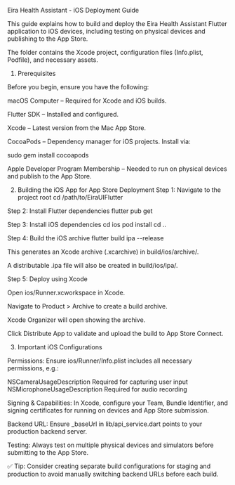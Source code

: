 Eira Health Assistant - iOS Deployment Guide

This guide explains how to build and deploy the Eira Health Assistant Flutter application to iOS devices, including testing on physical devices and publishing to the App Store.

The folder contains the Xcode project, configuration files (Info.plist, Podfile), and necessary assets.

1. Prerequisites

Before you begin, ensure you have the following:

macOS Computer – Required for Xcode and iOS builds.

Flutter SDK – Installed and configured.

Xcode – Latest version from the Mac App Store.

CocoaPods – Dependency manager for iOS projects. Install via:

sudo gem install cocoapods


Apple Developer Program Membership – Needed to run on physical devices and publish to the App Store.

2. Building the iOS App for App Store Deployment
Step 1: Navigate to the project root
cd /path/to/EiraUIFlutter

Step 2: Install Flutter dependencies
flutter pub get

Step 3: Install iOS dependencies
cd ios
pod install
cd ..

Step 4: Build the iOS archive
flutter build ipa --release


This generates an Xcode archive (.xcarchive) in build/ios/archive/.

A distributable .ipa file will also be created in build/ios/ipa/.

Step 5: Deploy using Xcode

Open ios/Runner.xcworkspace in Xcode.

Navigate to Product > Archive to create a build archive.

Xcode Organizer will open showing the archive.

Click Distribute App to validate and upload the build to App Store Connect.

3. Important iOS Configurations

Permissions: Ensure ios/Runner/Info.plist includes all necessary permissions, e.g.:

<key>NSCameraUsageDescription</key>
<string>Required for capturing user input</string>
<key>NSMicrophoneUsageDescription</key>
<string>Required for audio recording</string>


Signing & Capabilities: In Xcode, configure your Team, Bundle Identifier, and signing certificates for running on devices and App Store submission.

Backend URL: Ensure _baseUrl in lib/api_service.dart points to your production backend server.

Testing: Always test on multiple physical devices and simulators before submitting to the App Store.

✅ Tip: Consider creating separate build configurations for staging and production to avoid manually switching backend URLs before each build.
